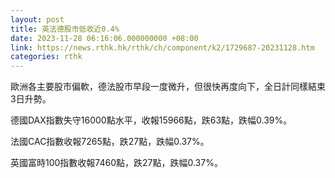 ```yaml
---
layout: post
title: 英法德股市低收近0.4%
date: 2023-11-28 06:16:06.000000000 +08:00
link: https://news.rthk.hk/rthk/ch/component/k2/1729687-20231128.htm
categories: rthk
---
```


歐洲各主要股市偏軟，德法股市早段一度微升，但很快再度向下，全日計同樣結束3日升勢。

德國DAX指數失守16000點水平，收報15966點，跌63點，跌幅0.39%。

法國CAC指數收報7265點，跌27點，跌幅0.37%。

英國富時100指數收報7460點，跌27點，跌幅0.37%。
